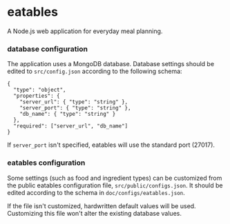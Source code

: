 # eatables
A Node.js web application for everyday meal planning.

### database configuration
The application uses a MongoDB database. Database settings
should be edited to `src/config.json` according to the following
schema:

```
{
  "type": "object",
  "properties": {
    "server_url": { "type": "string" },
    "server_port": { "type": "string" },
    "db_name": { "type": "string" }
  },
  "required": ["server_url", "db_name"]
}
```
If `server_port` isn't specified, eatables will use the
standard port (27017).

### eatables configuration
Some settings (such as food and ingredient types) can
be customized from the public eatables configuration file,
`src/public/configs.json`. It should be edited according to
the schema in `doc/configs/eatables.json`.

If the file isn't customized, hardwritten default values
will be used. Customizing this file won't alter the
existing database values.

